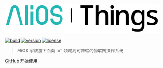 ![logo](../_media/icon.svg)

[![build](https://img.shields.io/travis/alibaba/AliOS-Things/master.svg?style=flat-square)](https://github.com/alibaba/AliOS-Things)
[![version](https://img.shields.io/github/tag/alibaba/AliOS-Things.svg?style=flat-square)](https://github.com/alibaba/AliOS-Things)
[![license](https://img.shields.io/github/license/alibaba/AliOS-Things.svg?style=flat-square)](https://github.com/alibaba/AliOS-Things)

> AliOS 家族旗下面向 IoT 领域高可伸缩的物联网操作系统

[GitHub](https://github.com/alibaba/AliOS-Things)
[开始使用](#alios-things)
